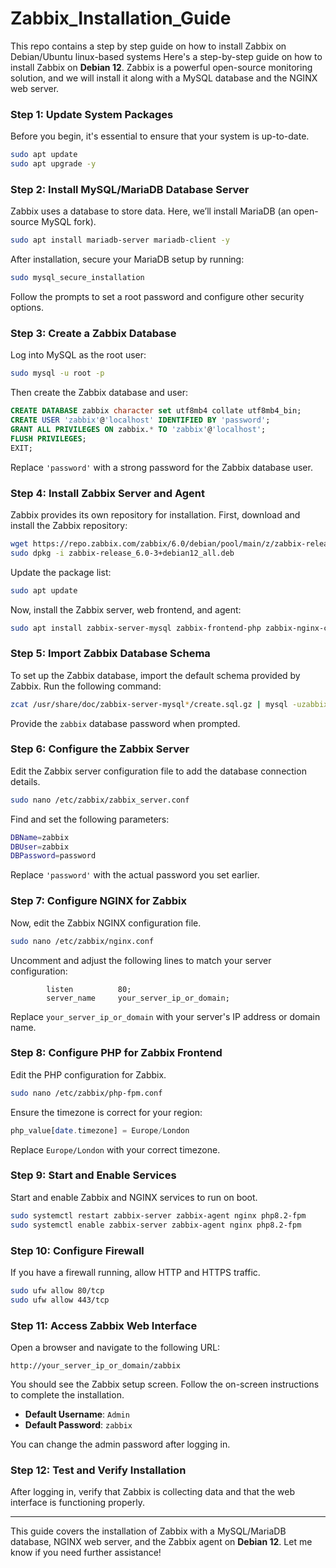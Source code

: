 # Zabbix_Installation_Guide
This repo contains a step by step guide on how to install Zabbix on Debian/Ubuntu linux-based systems
Here's a step-by-step guide on how to install Zabbix on **Debian 12**. Zabbix is a powerful open-source monitoring solution, and we will install it along with a MySQL database and the NGINX web server.

### **Step 1: Update System Packages**
Before you begin, it's essential to ensure that your system is up-to-date.

```bash
sudo apt update
sudo apt upgrade -y
```

### **Step 2: Install MySQL/MariaDB Database Server**
Zabbix uses a database to store data. Here, we’ll install MariaDB (an open-source MySQL fork).

```bash
sudo apt install mariadb-server mariadb-client -y
```

After installation, secure your MariaDB setup by running:

```bash
sudo mysql_secure_installation
```

Follow the prompts to set a root password and configure other security options.

### **Step 3: Create a Zabbix Database**
Log into MySQL as the root user:

```bash
sudo mysql -u root -p
```

Then create the Zabbix database and user:

```sql
CREATE DATABASE zabbix character set utf8mb4 collate utf8mb4_bin;
CREATE USER 'zabbix'@'localhost' IDENTIFIED BY 'password';
GRANT ALL PRIVILEGES ON zabbix.* TO 'zabbix'@'localhost';
FLUSH PRIVILEGES;
EXIT;
```

Replace `'password'` with a strong password for the Zabbix database user.

### **Step 4: Install Zabbix Server and Agent**
Zabbix provides its own repository for installation. First, download and install the Zabbix repository:

```bash
wget https://repo.zabbix.com/zabbix/6.0/debian/pool/main/z/zabbix-release/zabbix-release_6.0-3%2Bdebian12_all.deb
sudo dpkg -i zabbix-release_6.0-3+debian12_all.deb
```

Update the package list:

```bash
sudo apt update
```

Now, install the Zabbix server, web frontend, and agent:

```bash
sudo apt install zabbix-server-mysql zabbix-frontend-php zabbix-nginx-conf zabbix-agent -y
```

### **Step 5: Import Zabbix Database Schema**
To set up the Zabbix database, import the default schema provided by Zabbix. Run the following command:

```bash
zcat /usr/share/doc/zabbix-server-mysql*/create.sql.gz | mysql -uzabbix -p zabbix
```

Provide the `zabbix` database password when prompted.

### **Step 6: Configure the Zabbix Server**
Edit the Zabbix server configuration file to add the database connection details.

```bash
sudo nano /etc/zabbix/zabbix_server.conf
```

Find and set the following parameters:

```bash
DBName=zabbix
DBUser=zabbix
DBPassword=password
```

Replace `'password'` with the actual password you set earlier.

### **Step 7: Configure NGINX for Zabbix**
Now, edit the Zabbix NGINX configuration file.

```bash
sudo nano /etc/zabbix/nginx.conf
```

Uncomment and adjust the following lines to match your server configuration:

```nginx
        listen          80;
        server_name     your_server_ip_or_domain;
```

Replace `your_server_ip_or_domain` with your server's IP address or domain name.

### **Step 8: Configure PHP for Zabbix Frontend**
Edit the PHP configuration for Zabbix.

```bash
sudo nano /etc/zabbix/php-fpm.conf
```

Ensure the timezone is correct for your region:

```php
php_value[date.timezone] = Europe/London
```

Replace `Europe/London` with your correct timezone.

### **Step 9: Start and Enable Services**
Start and enable Zabbix and NGINX services to run on boot.

```bash
sudo systemctl restart zabbix-server zabbix-agent nginx php8.2-fpm
sudo systemctl enable zabbix-server zabbix-agent nginx php8.2-fpm
```

### **Step 10: Configure Firewall**
If you have a firewall running, allow HTTP and HTTPS traffic.

```bash
sudo ufw allow 80/tcp
sudo ufw allow 443/tcp
```

### **Step 11: Access Zabbix Web Interface**
Open a browser and navigate to the following URL:

```
http://your_server_ip_or_domain/zabbix
```

You should see the Zabbix setup screen. Follow the on-screen instructions to complete the installation.

- **Default Username**: `Admin`
- **Default Password**: `zabbix`

You can change the admin password after logging in.

### **Step 12: Test and Verify Installation**
After logging in, verify that Zabbix is collecting data and that the web interface is functioning properly.

---

This guide covers the installation of Zabbix with a MySQL/MariaDB database, NGINX web server, and the Zabbix agent on **Debian 12**. Let me know if you need further assistance!
